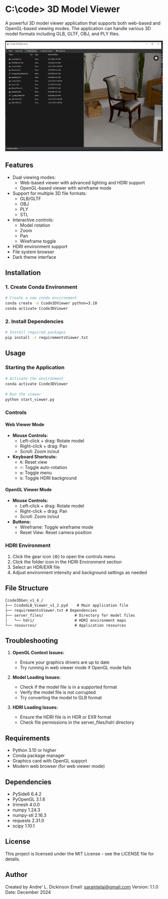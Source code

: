 # C:\code> 3D Model Viewer

A powerful 3D model viewer application that supports both web-based and OpenGL-based viewing modes. The application can handle various 3D model formats including GLB, GLTF, OBJ, and PLY files.

![image](https://github.com/Dahandla/C-code-3D-Model-Viewer/blob/b1ea6b33accc2a830e96d24fd04266ccc11112ee/resources/Image5.png)

## Features

- Dual viewing modes:
  - Web-based viewer with advanced lighting and HDRI support
  - OpenGL-based viewer with wireframe mode
- Support for multiple 3D file formats:
  - GLB/GLTF
  - OBJ
  - PLY
  - STL
- Interactive controls:
  - Model rotation
  - Zoom
  - Pan
  - Wireframe toggle
- HDRI environment support
- File system browser
- Dark theme interface

## Installation

### 1. Create Conda Environment

```bash
# Create a new conda environment
conda create -n Ccode3DViewer python=3.10
conda activate Ccode3DViewer
```

### 2. Install Dependencies

```bash
# Install required packages
pip install -r requirementsViewer.txt
```

## Usage

### Starting the Application

```bash
# Activate the environment
conda activate Ccode3DViewer

# Run the viewer
python start_viewer.py
```


### Controls

#### Web Viewer Mode
- **Mouse Controls:**
  - Left-click + drag: Rotate model
  - Right-click + drag: Pan
  - Scroll: Zoom in/out
- **Keyboard Shortcuts:**
  - `R`: Reset view
  - `r`: Toggle auto-rotation
  - `m`: Toggle menu
  - `b`: Toggle HDRI background

#### OpenGL Viewer Mode
- **Mouse Controls:**
  - Left-click + drag: Rotate model
  - Right-click + drag: Pan
  - Scroll: Zoom in/out
- **Buttons:**
  - Wireframe: Toggle wireframe mode
  - Reset View: Reset camera position

### HDRI Environment

1. Click the gear icon (⚙️) to open the controls menu
2. Click the folder icon in the HDRI Environment section
3. Select an HDR/EXR file
4. Adjust environment intensity and background settings as needed

## File Structure

```
Ccode3DGen_v1_4_/
├── CcodeGLB_Viewer_v1_2.pyd    # Main application file
├── requirementsViewer.txt # Dependencies
├── server_files/              # Directory for model files
│   └── hdri/                  # HDRI environment maps
└── resources/                 # Application resources
```

## Troubleshooting

1. **OpenGL Context Issues:**
   - Ensure your graphics drivers are up to date
   - Try running in web viewer mode if OpenGL mode fails

2. **Model Loading Issues:**
   - Check if the model file is in a supported format
   - Verify the model file is not corrupted
   - Try converting the model to GLB format

3. **HDRI Loading Issues:**
   - Ensure the HDRI file is in HDR or EXR format
   - Check file permissions in the server_files/hdri directory

## Requirements

- Python 3.10 or higher
- Conda package manager
- Graphics card with OpenGL support
- Modern web browser (for web viewer mode)

## Dependencies

- PySide6 6.4.2
- PyOpenGL 3.1.6
- trimesh 4.0.0
- numpy 1.24.3
- numpy-stl 2.16.3
- requests 2.31.0
- scipy 1.10.1

## License

This project is licensed under the MIT License - see the LICENSE file for details.

## Author

Created by Andre' L. Dickinson
Email: saraintelai@gmail.com
Version: 1.1.0
Date: December 2024
